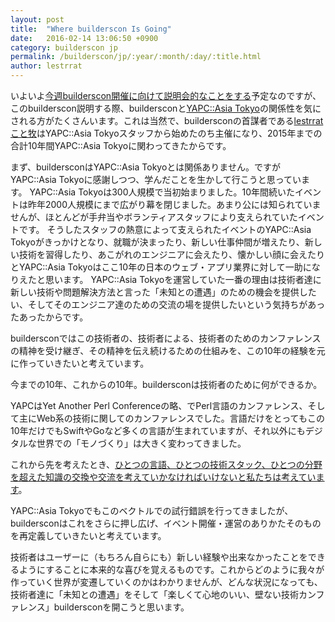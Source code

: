 ```yaml
---
layout: post
title:  "Where builderscon Is Going"
date:   2016-02-14 13:06:50 +0900
category: builderscon jp
permalink: /builderscon/jp/:year/:month/:day/:title.html
author: lestrrat
---
```

<!-- front-matter category is used for news filtering in conf.builderscon.io, so if post is conference news, match it with conference slug (e.g.)builderscon/tokyo/2016 -->
<!-- front-matter permalink in each post is to keep backward compat, not needed for new posts -->

いよいよ[今週builderscon開催に向けて説明会的なことをする](http://eventdots.jp/event/579495)予定なのですが、このbuilderscon説明する際、buildersconと[YAPC::Asia Tokyo](http://yapcasia.org/2015/)の関係性を気にされる方がたくさんいます。これは当然で、buildersconの首謀者である[lestrratこと牧](https://twitter.com/lestrrat)はYAPC::Asia Tokyoスタッフから始めたのち主催になり、2015年までの合計10年間YAPC::Asia Tokyoに関わってきたからです。

まず、buildersconはYAPC::Asia Tokyoとは関係ありません。ですがYAPC::Asia Tokyoに感謝しつつ、学んだことを生かして行こうと思っています。
YAPC::Asia Tokyoは300人規模で当初始まりました。10年間続いたイベントは昨年2000人規模にまで広がり幕を閉じました。あまり公には知られていませんが、ほとんどが手弁当やボランティアスタッフにより支えられていたイベントです。
そうしたスタッフの熱意によって支えられたイベントのYAPC::Asia Tokyoがきっかけとなり、就職が決まったり、新しい仕事仲間が増えたり、新しい技術を習得したり、あこがれのエンジニアに会えたり、懐かしい顔に会えたりとYAPC::Asia Tokyoはここ10年の日本のウェブ・アプリ業界に対して一助になりえたと思います。
YAPC::Asia Tokyoを運営していた一番の理由は技術者達に新しい技術や問題解決方法と言った「未知との遭遇」のための機会を提供したい、そしてそのエンジニア達のための交流の場を提供したいという気持ちがあったあったからです。

buildersconではこの技術者の、技術者による、技術者のためのカンファレンスの精神を受け継ぎ、その精神を伝え続けるための仕組みを、この10年の経験を元に作っていきたいと考えています。

今までの10年、これからの10年。buildersconは技術者のために何ができるか。

YAPCはYet Another Perl Conferenceの略、でPerl言語のカンファレンス、そして主にWeb系の技術に関してのカンファレンスでした。言語だけをとってもこの10年だけでもSwiftやGoなど多くの言語が生まれていますが、それ以外にもデジタルな世界での「モノづくり」は大きく変わってきました。

これから先を考えたとき、[ひとつの言語、ひとつの技術スタック、ひとつの分野を超えた知識の交換や交流を考えていかなければいけないと私たちは考えています](http://blog.builderscon.io/builderscon/2015/08/18/mission-statement.html)。

YAPC::Asia Tokyoでもこのベクトルでの試行錯誤を行ってきましたが、buildersconはこれをさらに押し広げ、イベント開催・運営のありかたそのものを再定義していきたいと考えています。

技術者はユーザーに（もちろん自らにも）新しい経験や出来なかったことをできるようにすることに本来的な喜びを覚えるものです。これからどのように我々が作っていく世界が変遷していくのかはわかりませんが、どんな状況になっても、技術者達に「未知との遭遇」をそして「楽しくて心地のいい、壁ない技術カンファレンス」buildersconを開こうと思います。